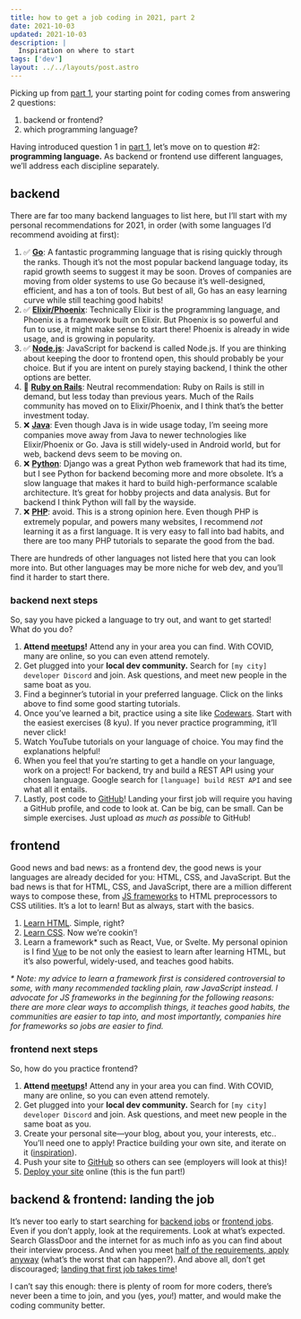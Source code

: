 ```yaml
---
title: how to get a job coding in 2021, part 2
date: 2021-10-03
updated: 2021-10-03
description: |
  Inspiration on where to start
tags: ['dev']
layout: ../../layouts/post.astro
---
```


Picking up from [part 1][pt-1], your starting point for coding comes from answering 2 questions:

1. backend or frontend?
2. which programming language?

Having introduced question 1 in [part 1][pt-1], let’s move on to question #2: **programming
language.** As backend or frontend use different languages, we’ll address each discipline
separately.

## backend

There are far too many backend languages to list here, but I’ll start with my personal
recommendations for 2021, in order (with some languages I’d recommend avoiding at first):

1. ✅ **[Go][go]**: A fantastic programming language that is rising quickly through the ranks.
   Though it’s not the most popular backend language today, its rapid growth seems to suggest it may
   be soon. Droves of companies are moving from older systems to use Go because it’s well-designed,
   efficient, and has a ton of tools. But best of all, Go has an easy learning curve while still
   teaching good habits!
1. ✅ **[Elixir/Phoenix][phoenix]**: Technically Elixir is the programming language, and Phoenix is
   a framework built on Elixir. But Phoenix is so powerful and fun to use, it might make sense to
   start there! Phoenix is already in wide usage, and is growing in popularity.
1. ✅ **[Node.js][node]**: JavaScript for backend is called Node.js. If you are thinking about
   keeping the door to frontend open, this should probably be your choice. But if you are intent on
   purely staying backend, I think the other options are better.
1. 🤷 **[Ruby on Rails][rails]**: Neutral recommendation: Ruby on Rails is still in demand, but less
   today than previous years. Much of the Rails community has moved on to Elixir/Phoenix, and I
   think that’s the better investment today.
1. ❌ **[Java][java]**: Even though Java is in wide usage today, I’m seeing more companies move away
   from Java to newer technologies like Elixir/Phoenix or Go. Java is still widely-used in Android
   world, but for web, backend devs seem to be moving on.
1. ❌ **[Python][python]**: Django was a great Python web framework that had its time, but I see
   Python for backend becoming more and more obsolete. It’s a slow language that makes it hard to
   build high-performance scalable architecture. It’s great for hobby projects and data analysis.
   But for backend I think Python will fall by the wayside.
1. ❌ **[PHP][php]**: avoid. This is a strong opinion here. Even though PHP is extremely popular,
   and powers many websites, I recommend _not_ learning it as a first language. It is very easy to
   fall into bad habits, and there are too many PHP tutorials to separate the good from the bad.

There are hundreds of other languages not listed here that you can look more into. But other
languages may be more niche for web dev, and you’ll find it harder to start there.

### backend next steps

So, say you have picked a language to try out, and want to get started! What do you do?

1. **Attend [meetups][meetup]!** Attend any in your area you can find. With COVID, many are online,
   so you can even attend remotely.
1. Get plugged into your **local dev community.** Search for `[my city] developer Discord` and join.
   Ask questions, and meet new people in the same boat as you.
1. Find a beginner’s tutorial in your preferred language. Click on the links above to find some good
   starting tutorials.
1. Once you’ve learned a bit, practice using a site like [Codewars][codewars]. Start with the
   easiest exercises (8 kyu). If you never practice programming, it’ll never click!
1. Watch YouTube tutorials on your language of choice. You may find the explanations helpful!
1. When you feel that you’re starting to get a handle on your language, work on a project! For
   backend, try and build a REST API using your chosen language. Google search for
   `[language] build REST API` and see what all it entails.
1. Lastly, post code to [GitHub][github]! Landing your first job will require you having a GitHub
   profile, and code to look at. Can be big, can be small. Can be simple exercises. Just upload _as
   much as possible_ to GitHub!

## frontend

Good news and bad news: as a frontend dev, the good news is your languages are already decided for
you: HTML, CSS, and JavaScript. But the bad news is that for HTML, CSS, and JavaScript, there are a
million different ways to compose these, from [JS frameworks][js-frameworks] to HTML preprocessors
to CSS utilities. It’s a lot to learn! But as always, start with the basics.

1. [Learn HTML][html]. Simple, right?
1. [Learn CSS][css]. Now we’re cookin’!
1. Learn a framework\* such as React, Vue, or Svelte. My personal opinion is I find [Vue][vue] to be
   not only the easiest to learn after learning HTML, but it’s also powerful, widely-used, and
   teaches good habits.

_\* Note: my advice to learn a framework first is considered controversial to some, with many
recommended tackling plain, raw JavaScript instead. I advocate for JS frameworks in the beginning
for the following reasons: there are more clear ways to accomplish things, it teaches good habits,
the communities are easier to tap into, and most importantly, companies hire for frameworks so jobs
are easier to find._

### frontend next steps

So, how do you practice frontend?

1. **Attend [meetups][meetup]!** Attend any in your area you can find. With COVID, many are online,
   so you can even attend remotely.
1. Get plugged into your **local dev community.** Search for `[my city] developer Discord` and join.
   Ask questions, and meet new people in the same boat as you.
1. Create your personal site—your blog, about you, your interests, etc.. You’ll need one to apply!
   Practice building your own site, and iterate on it ([inspiration][personalsites]).
1. Push your site to [GitHub][github] so others can see (employers will look at this)!
1. [Deploy your site][netlify] online (this is the fun part!)

## backend & frontend: landing the job

It’s never too early to start searching for [backend jobs][backend] or [frontend jobs][frontend].
Even if you don’t apply, look at the requirements. Look at what’s expected. Search GlassDoor and the
internet for as much info as you can find about their interview process. And when you meet [half of
the requirements, apply anyway][job-requirements] (what’s the worst that can happen?). And above
all, don’t get discouraged; [landing that first job takes time][applying]!

I can’t say this enough: there is plenty of room for more coders, there’s never been a time to join,
and you (yes, _you_!) matter, and would make the coding community better.

[applying]:
  https://www.freecodecamp.org/news/5-key-learnings-from-the-post-bootcamp-job-search-9a07468d2331/
[backend]: https://www.google.com/search?q=backend+developer+jobs&ibp=htl;jobs
[codewars]: https://www.codewars.com
[css]: https://www.codecademy.com/learn/learn-css
[frontend]: https://www.google.com/search?q=frontend+developer+jobs&ibp=htl;jobs
[github]: https://lab.github.com/
[go]: https://www.google.com/search?q=learn+go+site%3Areddit.com
[heroku]: https://devcenter.heroku.com/articles/git
[html]: https://www.codecademy.com/learn/learn-html
[java]: https://www.google.com/search?q=learn+java+site%3Areddit.com
[job-requirements]:
  https://www.cnbc.com/2018/12/12/matching-half-of-a-jobs-requirements-might-still-get-you-an-interview.html
[js-frameworks]: https://2020.stateofjs.com/en-US/technologies/front-end-frameworks/
[meetup]: https://meetup.com/
[netlify]: https://www.netlify.com/blog/2016/09/29/a-step-by-step-guide-deploying-on-netlify/
[node]: https://www.google.com/search?q=learn+node.js+site%3Areddit.com
[personalsites]: https://personalsit.es/
[phoenix]: https://www.google.com/search?q=learn+phoenix+site%3Areddit.com
[php]: https://www.google.com/search?q=learn+php+site%3Areddit.com
[python]: https://www.google.com/search?q=learn+python+site%3Areddit.com
[pt-1]: /blog/how-to-get-a-job-coding-in-2021
[rails]: https://www.google.com/search?q=learn+rails+site%3Areddit.com
[rest]: https://swapi.dev/
[vue]: https://vuejs.org/
